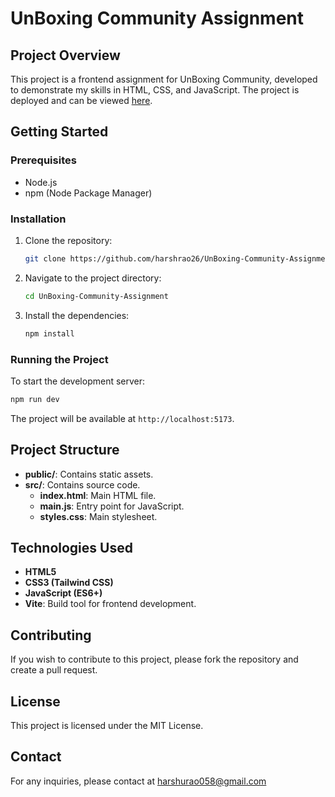 # UnBoxing Community Assignment

## Project Overview
This project is a frontend assignment for UnBoxing Community, developed to demonstrate my skills in HTML, CSS, and JavaScript. The project is deployed and can be viewed [here](https://un-boxing-community-assignment.vercel.app/).

## Getting Started
### Prerequisites
- Node.js
- npm (Node Package Manager)

### Installation
1. Clone the repository:
   ```bash
   git clone https://github.com/harshrao26/UnBoxing-Community-Assignment.git
   ```
2. Navigate to the project directory:
   ```bash
   cd UnBoxing-Community-Assignment
   ```
3. Install the dependencies:
   ```bash
   npm install
   ```

### Running the Project
To start the development server:
```bash
npm run dev
```
The project will be available at `http://localhost:5173`.

## Project Structure
- **public/**: Contains static assets.
- **src/**: Contains source code.
  - **index.html**: Main HTML file.
  - **main.js**: Entry point for JavaScript.
  - **styles.css**: Main stylesheet.

## Technologies Used
- **HTML5**
- **CSS3 (Tailwind CSS)**
- **JavaScript (ES6+)**
- **Vite**: Build tool for frontend development.

## Contributing
If you wish to contribute to this project, please fork the repository and create a pull request.

## License
This project is licensed under the MIT License.

## Contact
For any inquiries, please contact at harshurao058@gmail.com
